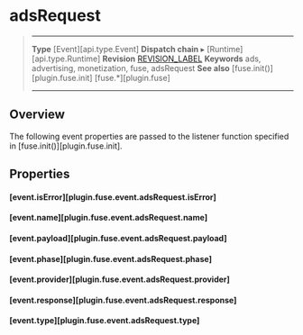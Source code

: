 
# adsRequest

> --------------------- ------------------------------------------------------------------------------------------
> __Type__              [Event][api.type.Event]
> __Dispatch chain__    &#9656; [Runtime][api.type.Runtime]
> __Revision__          [REVISION_LABEL](REVISION_URL)
> __Keywords__          ads, advertising, monetization, fuse, adsRequest
> __See also__			[fuse.init()][plugin.fuse.init]
>						[fuse.*][plugin.fuse]
> --------------------- ------------------------------------------------------------------------------------------

## Overview

The following event properties are passed to the listener function specified in [fuse.init()][plugin.fuse.init].


## Properties

#### [event.isError][plugin.fuse.event.adsRequest.isError]

#### [event.name][plugin.fuse.event.adsRequest.name]

#### [event.payload][plugin.fuse.event.adsRequest.payload]

#### [event.phase][plugin.fuse.event.adsRequest.phase]

#### [event.provider][plugin.fuse.event.adsRequest.provider]

#### [event.response][plugin.fuse.event.adsRequest.response]

#### [event.type][plugin.fuse.event.adsRequest.type]